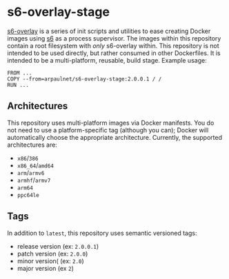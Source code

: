 # s6-overlay-stage
[s6-overlay](https://github.com/just-containers/s6-overlay) is a series of init scripts and utilities to ease creating Docker images using [s6](http://skarnet.org/software/s6/overview.html) as a process supervisor.  The images within this repository contain a root filesystem with _only_ s6-overlay within.  This repository is not intended to be used directly, but rather consumed in other Dockerfiles.  It is intended to be a multi-platform, reusable, build stage.  Example usage:
```
FROM ...
COPY --from=arpaulnet/s6-overlay-stage:2.0.0.1 / /
RUN ...
```

## Architectures
This repository uses multi-platform images via Docker manifests.  You do not need to use a platform-specific tag (although you can); Docker will automatically choose the appropriate architecture.  Currently, the supported architectures are:
* `x86`/`386`
* `x86_64`/`amd64`
* `arm`/`armv6`
* `armhf`/`armv7`
* `arm64`
* `ppc64le`

## Tags
In addition to `latest`, this repository uses semantic versioned tags:
* release version (ex: `2.0.0.1`)
* patch version (ex: `2.0.0`)
* minor version( (ex: `2.0`)
* major version (ex `2`)

